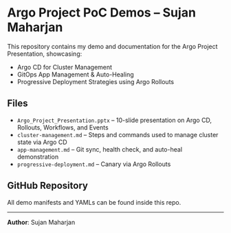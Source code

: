 # Argo Project PoC Demos – Sujan Maharjan

This repository contains my demo and documentation for the Argo Project Presentation, showcasing:

- Argo CD for Cluster Management
- GitOps App Management & Auto-Healing
- Progressive Deployment Strategies using Argo Rollouts

## Files

- `Argo_Project_Presentation.pptx` – 10-slide presentation on Argo CD, Rollouts, Workflows, and Events
- `cluster-management.md` – Steps and commands used to manage cluster state via Argo CD
- `app-management.md` – Git sync, health check, and auto-heal demonstration
- `progressive-deployment.md` – Canary via Argo Rollouts

## GitHub Repository
All demo manifests and YAMLs can be found inside this repo.

---
**Author**: Sujan Maharjan 
